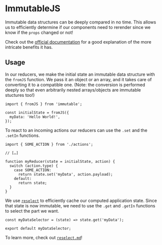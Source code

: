 # ImmutableJS

Immutable data structures can be deeply compared in no time. This allows us to
efficiently determine if our components need to rerender since we know if the
`props` changed or not!

Check out the [official documentation](https://facebook.github.io/immutable-js/)
for a good explanation of the more intricate benefits it has.

## Usage

In our reducers, we make the initial state an immutable data structure with the
`fromJS` function. We pass it an object or an array, and it takes care of
converting it to a compatible one. (Note: the conversion is performed deeply so
that even arbitrarily nested arrays/objects are immutable stuctures too!)

```JS
import { fromJS } from 'immutable';

const initialState = fromJS({
  myData: 'Hello World!',
});
```

To react to an incoming actions our reducers can use the `.set` and the `.setIn`
functions.

```JS
import { SOME_ACTION } from './actions';

// […]

function myReducer(state = initialState, action) {
  switch (action.type) {
    case SOME_ACTION:
      return state.set('myData', action.payload);
    default:
      return state;
  }
}
```

We use [`reselect`](./reselect.md) to efficiently cache our computed application
state. Since that state is now immutable, we need to use the `.get` and `.getIn`
functions to select the part we want.

```JS
const myDataSelector = (state) => state.get('myData');

export default myDataSelector;
```

To learn more, check out [`reselect.md`](reselect.md)!
